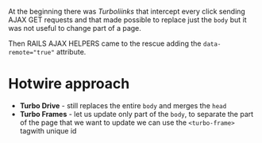 At the beginning there was *Turboliinks* that intercept every click sending AJAX GET requests and that made possible to replace just the `body` but it was not useful to change part of a page.

Then RAILS AJAX HELPERS came to the rescue adding the `data-remote="true"` attribute.

# Hotwire approach
- **Turbo Drive** - still replaces the entire `body` and merges the `head`
- **Turbo Frames** - let us update only part of the `body`, to separate the part of the page that we want to update we can use the `<turbo-frame>` tagwith unique id